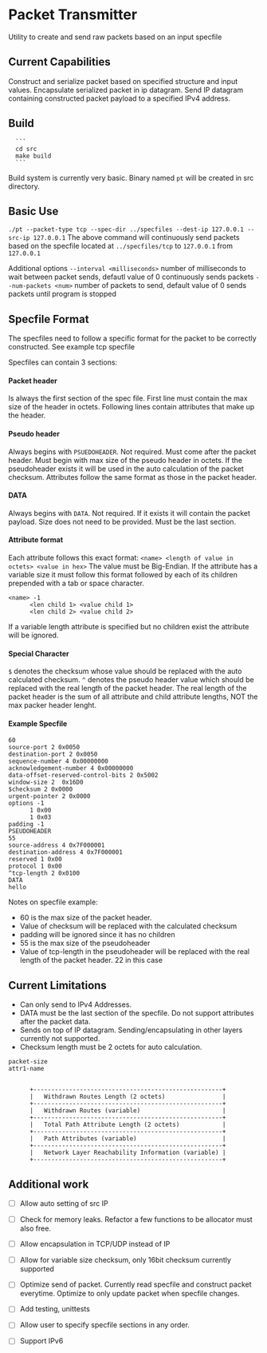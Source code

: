 
# Packet Transmitter
Utility to create and send raw packets based on an input specfile

## Current Capabilities
Construct and serialize packet based on specified structure and input values.
Encapsulate serialized packet in ip datagram.
Send IP datagram containing constructed packet payload to a specified IPv4 address.

## Build
      ```
      cd src
      make build
      ``` 
Build system is currently very basic. Binary named `pt` will be created in src directory. 

## Basic Use
`./pt --packet-type tcp --spec-dir ../specfiles --dest-ip 127.0.0.1 --src-ip 127.0.0.1`
The above command will continuously send packets based on the specfile located at `../specfiles/tcp` to `127.0.0.1` from `127.0.0.1`

Additional options
`--interval <milliseconds>` number of milliseconds to wait between packet sends, defautl value of 0 continuously sends packets
`--num-packets <num>` number of packets to send, default value of 0 sends packets until program is stopped

## Specfile Format
The specfiles need to follow a specific format for the packet to be correctly constructed. See example tcp specfile

Specfiles can contain 3 sections: 
#### Packet header 
Is always the first section of the spec file. First line must contain the max size of the header in octets. Following lines contain attributes that make up the header.

#### Pseudo header
Always begins with `PSUEDOHEADER`. Not required. Must come after the packet header. Must begin with max size of the pseudo header in octets. If the pseudoheader exists it will be used in the auto calculation of the packet checksum. Attributes follow the same format as those in the packet header.

#### DATA
Always begins with `DATA`. Not required. If it exists it will contain the packet payload. Size does not need to be provided. Must be the last section.

#### Attribute format
Each attribute follows this exact format: `<name> <length of value in octets> <value in hex>`
The value must be Big-Endian.
If the attribute has a variable size it must follow this format followed by each of its children prepended with a tab or space character.
```
<name> -1
      <len child 1> <value child 1>
      <len child 2> <value child 2>
```
If a variable length attribute is specified but no children exist the attribute will be ignored.

#### Special Character
`$` denotes the checksum whose value should be replaced with the auto calculated checksum.
`^` denotes the pseudo header value which should be replaced with the real length of the packet header. The real length of the packet header is the sum of all attribute and child attribute lengths, NOT the max packer header lenght.

#### Example Specfile
```
60
source-port 2 0x0050
destination-port 2 0x0050
sequence-number 4 0x00000000
acknowledgement-number 4 0x00000000
data-offset-reserved-control-bits 2 0x5002
window-size 2  0x16D0
$checksum 2 0x0000
urgent-pointer 2 0x0000
options -1
      1 0x00
      1 0x03
padding -1
PSEUDOHEADER
55
source-address 4 0x7F000001
destination-address 4 0x7F000001
reserved 1 0x00
protocol 1 0x00
^tcp-length 2 0x0100
DATA
hello
```

Notes on specfile example:
- 60 is the max size of the packet header.
- Value of checksum will be replaced with the calculated checksum
- padding will be ignored since it has no children
- 55 is the max size of the pseudoheader
- Value of tcp-length in the pseudoheader will be replaced with the real length of the packet header. 22 in this case 


## Current Limitations
- Can only send to IPv4 Addresses.
- DATA must be the last section of the specfile. Do not support attributes after the packet data.
- Sends on top of IP datagram. Sending/encapsulating in other layers currently not supported.
- Checksum length must be 2 octets for auto calculation.

```
packet-size
attr1-name


      +-----------------------------------------------------+
      |   Withdrawn Routes Length (2 octets)                |
      +-----------------------------------------------------+
      |   Withdrawn Routes (variable)                       |
      +-----------------------------------------------------+
      |   Total Path Attribute Length (2 octets)            |
      +-----------------------------------------------------+
      |   Path Attributes (variable)                        |
      +-----------------------------------------------------+
      |   Network Layer Reachability Information (variable) |
      +-----------------------------------------------------+
```

## Additional work
- [ ] Allow auto setting of src IP
- [ ] Check for memory leaks. Refactor a few functions to be allocator must also free.
- [ ] Allow encapsulation in TCP/UDP instead of IP
- [ ] Allow for variable size checksum, only 16bit checksum currently supported
- [ ] Optimize send of packet. Currently read specfile and construct packet everytime. Optimize to only update packet when specfile changes.
- [ ] Add testing, unittests
- [ ] Allow user to specify specfile sections in any order.
- [ ] Support IPv6







